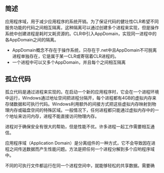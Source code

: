 ## 简述
应用程序域，用于减少应用程序的系统开销。为了保证代码的健壮性CLR希望不同服务功能的代码之间相互隔离，这种隔离可以通过创建多个进程来实现，但是操作系统中创建进程是耗时又耗资源的。CLR中引入AppDomain，实现同一进程中的各AppDomain之间的隔离。
- AppDomain概念不存在于操作系统，只存在于.net中且AppDomain不可脱离进程单独存在，它是属于某一CLR或寄宿着CLR进程的。
- 一个进程中可以又多个AppDomain，并且每个之间相互隔离

## 孤立代码
孤立代码是通过进程来实现的。在启动一个新的应用程序时，它会在一个进程环境中运行，Windows通过地址空间把进程分隔开，每个进程都有4GB的虚拟内存来存储数据和可执行代码。Windows利用额外的间接方式把这些虚拟内存映射到物理内存或磁盘空间的特殊区域。一般情况下，任何进程都只能通过虚拟内存中的一个地址来访问内存，进程不能直接访问物理内存。  

进程对于确保安全有很大的帮助，但是性能不优。许多进程一起工作需要相互通信。  

应用程序域（Application Domain）是分离组件的一种方式，它不会导致因在进程之间传送数据而产生性能问题。方法是把任何一个进程分解到多个应哟程序域中。  

不同的可执行文件都运行在同一个进程空间中，就能够轻松的共享数据。需要确
